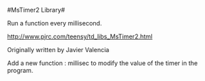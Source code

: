 #MsTimer2 Library#

Run a function every millisecond.

http://www.pjrc.com/teensy/td_libs_MsTimer2.html

Originally written by Javier Valencia

Add a new function : millisec to modify the value of the timer in the program.
